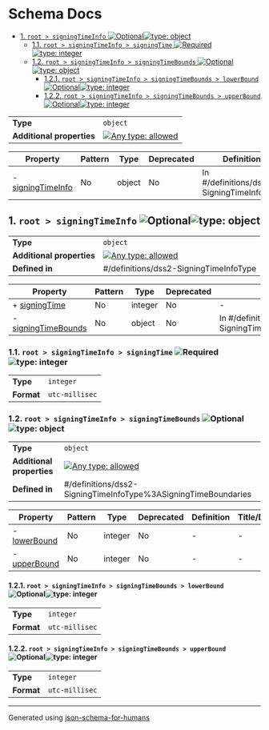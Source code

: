 # Schema Docs

- [1. `root > signingTimeInfo` ![Optional](https://img.shields.io/badge/Optional-yellow)![type: object](https://img.shields.io/badge/type-object-c44e52)](#signingTimeInfo)
  - [1.1. `root > signingTimeInfo > signingTime` ![Required](https://img.shields.io/badge/Required-blue)![type: integer](https://img.shields.io/badge/type-integer-55a868)](#signingTimeInfo_signingTime)
  - [1.2. `root > signingTimeInfo > signingTimeBounds` ![Optional](https://img.shields.io/badge/Optional-yellow)![type: object](https://img.shields.io/badge/type-object-c44e52)](#signingTimeInfo_signingTimeBounds)
    - [1.2.1. `root > signingTimeInfo > signingTimeBounds > lowerBound` ![Optional](https://img.shields.io/badge/Optional-yellow)![type: integer](https://img.shields.io/badge/type-integer-55a868)](#signingTimeInfo_signingTimeBounds_lowerBound)
    - [1.2.2. `root > signingTimeInfo > signingTimeBounds > upperBound` ![Optional](https://img.shields.io/badge/Optional-yellow)![type: integer](https://img.shields.io/badge/type-integer-55a868)](#signingTimeInfo_signingTimeBounds_upperBound)

|                           |                                                                                                                                   |
| ------------------------- | --------------------------------------------------------------------------------------------------------------------------------- |
| **Type**                  | `object`                                                                                                                          |
| **Additional properties** | [![Any type: allowed](https://img.shields.io/badge/Any%20type-allowed-green)](# "Additional Properties of any type are allowed.") |

| Property                               | Pattern | Type   | Deprecated | Definition                                | Title/Description |
| -------------------------------------- | ------- | ------ | ---------- | ----------------------------------------- | ----------------- |
| - [signingTimeInfo](#signingTimeInfo ) | No      | object | No         | In #/definitions/dss2-SigningTimeInfoType | -                 |

## <a name="signingTimeInfo"></a>1. `root > signingTimeInfo` ![Optional](https://img.shields.io/badge/Optional-yellow)![type: object](https://img.shields.io/badge/type-object-c44e52)

|                           |                                                                                                                                   |
| ------------------------- | --------------------------------------------------------------------------------------------------------------------------------- |
| **Type**                  | `object`                                                                                                                          |
| **Additional properties** | [![Any type: allowed](https://img.shields.io/badge/Any%20type-allowed-green)](# "Additional Properties of any type are allowed.") |
| **Defined in**            | #/definitions/dss2-SigningTimeInfoType                                                                                            |

| Property                                                   | Pattern | Type    | Deprecated | Definition                                                        | Title/Description |
| ---------------------------------------------------------- | ------- | ------- | ---------- | ----------------------------------------------------------------- | ----------------- |
| + [signingTime](#signingTimeInfo_signingTime )             | No      | integer | No         | -                                                                 | -                 |
| - [signingTimeBounds](#signingTimeInfo_signingTimeBounds ) | No      | object  | No         | In #/definitions/dss2-SigningTimeInfoType%3ASigningTimeBoundaries | -                 |

### <a name="signingTimeInfo_signingTime"></a>1.1. `root > signingTimeInfo > signingTime` ![Required](https://img.shields.io/badge/Required-blue)![type: integer](https://img.shields.io/badge/type-integer-55a868)

|            |                |
| ---------- | -------------- |
| **Type**   | `integer`      |
| **Format** | `utc-millisec` |

### <a name="signingTimeInfo_signingTimeBounds"></a>1.2. `root > signingTimeInfo > signingTimeBounds` ![Optional](https://img.shields.io/badge/Optional-yellow)![type: object](https://img.shields.io/badge/type-object-c44e52)

|                           |                                                                                                                                   |
| ------------------------- | --------------------------------------------------------------------------------------------------------------------------------- |
| **Type**                  | `object`                                                                                                                          |
| **Additional properties** | [![Any type: allowed](https://img.shields.io/badge/Any%20type-allowed-green)](# "Additional Properties of any type are allowed.") |
| **Defined in**            | #/definitions/dss2-SigningTimeInfoType%3ASigningTimeBoundaries                                                                    |

| Property                                                       | Pattern | Type    | Deprecated | Definition | Title/Description |
| -------------------------------------------------------------- | ------- | ------- | ---------- | ---------- | ----------------- |
| - [lowerBound](#signingTimeInfo_signingTimeBounds_lowerBound ) | No      | integer | No         | -          | -                 |
| - [upperBound](#signingTimeInfo_signingTimeBounds_upperBound ) | No      | integer | No         | -          | -                 |

#### <a name="signingTimeInfo_signingTimeBounds_lowerBound"></a>1.2.1. `root > signingTimeInfo > signingTimeBounds > lowerBound` ![Optional](https://img.shields.io/badge/Optional-yellow)![type: integer](https://img.shields.io/badge/type-integer-55a868)

|            |                |
| ---------- | -------------- |
| **Type**   | `integer`      |
| **Format** | `utc-millisec` |

#### <a name="signingTimeInfo_signingTimeBounds_upperBound"></a>1.2.2. `root > signingTimeInfo > signingTimeBounds > upperBound` ![Optional](https://img.shields.io/badge/Optional-yellow)![type: integer](https://img.shields.io/badge/type-integer-55a868)

|            |                |
| ---------- | -------------- |
| **Type**   | `integer`      |
| **Format** | `utc-millisec` |

----------------------------------------------------------------------------------------------------------------------------
Generated using [json-schema-for-humans](https://github.com/coveooss/json-schema-for-humans)
